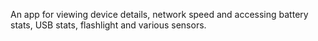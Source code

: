 An app for viewing device details, network speed and accessing battery stats, USB stats, flashlight and various sensors.
